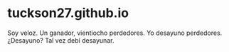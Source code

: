 # tuckson27.github.io
Soy veloz. Un ganador, vientiocho perdedores. Yo desayuno perdedores. ¿Desayuno? Tal vez debí desayunar.
